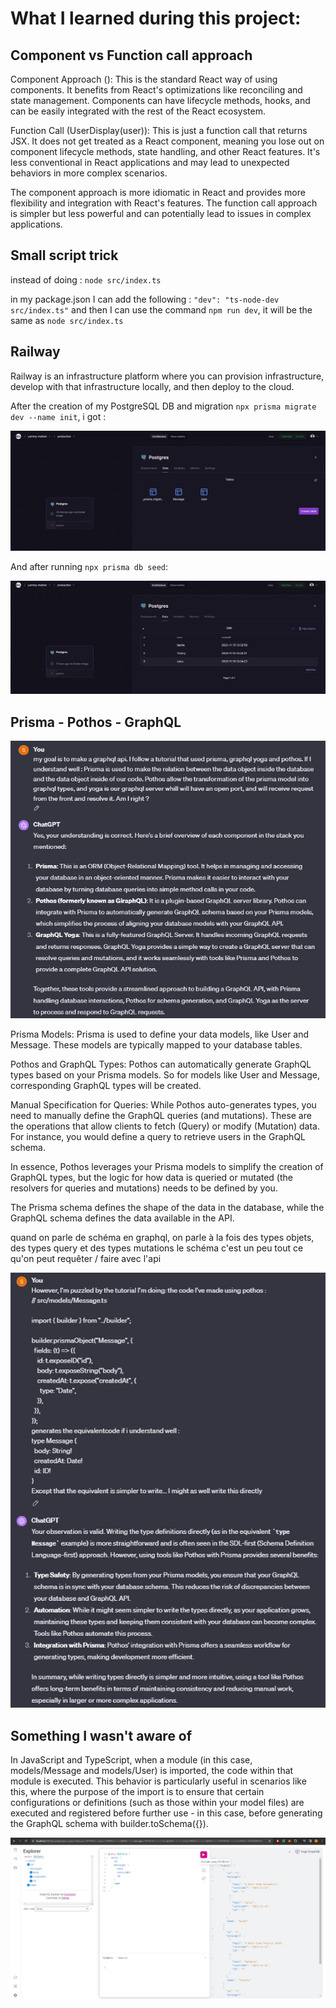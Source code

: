 # What I learned during this project:

## Component vs Function call approach

Component Approach (<UserDisplay user={user} key={i}/>): This is the standard React way of using components. It benefits from React's optimizations like reconciling and state management. Components can have lifecycle methods, hooks, and can be easily integrated with the rest of the React ecosystem.

Function Call (UserDisplay(user)): This is just a function call that returns JSX. It does not get treated as a React component, meaning you lose out on component lifecycle methods, state handling, and other React features. It's less conventional in React applications and may lead to unexpected behaviors in more complex scenarios.

The component approach is more idiomatic in React and provides more flexibility and integration with React's features. The function call approach is simpler but less powerful and can potentially lead to issues in complex applications.


## Small script trick

instead of doing : `node src/index.ts`

in my package.json I can add the following : `"dev": "ts-node-dev src/index.ts"`
and then I can use the command `npm run dev`, it will be the same as `node src/index.ts`

## Railway

Railway is an infrastructure platform where you can provision infrastructure, develop with that infrastructure locally, and then deploy to the cloud.

After the creation of my PostgreSQL DB and migration `npx prisma migrate dev --name init`, i got :

<img src="1.JPG"/>

And after running `npx prisma db seed`:

<img src="2.JPG"/>


## Prisma - Pothos - GraphQL

<img src="3.JPG"/>


Prisma Models: Prisma is used to define your data models, like User and Message. These models are typically mapped to your database tables.

Pothos and GraphQL Types: Pothos can automatically generate GraphQL types based on your Prisma models. So for models like User and Message, corresponding GraphQL types will be created.

Manual Specification for Queries: While Pothos auto-generates types, you need to manually define the GraphQL queries (and mutations). These are the operations that allow clients to fetch (Query) or modify (Mutation) data. For instance, you would define a query to retrieve users in the GraphQL schema.

In essence, Pothos leverages your Prisma models to simplify the creation of GraphQL types, but the logic for how data is queried or mutated (the resolvers for queries and mutations) needs to be defined by you.


The Prisma schema defines the shape of the data in the database, while the GraphQL schema defines the data available in the API.

quand on parle de schéma en graphql, on parle à la fois des types objets, des types query et des types mutations
le schéma c'est un peu tout ce qu'on peut requêter / faire avec l'api

<img src="4.JPG"/>



## Something I wasn't aware of

 In JavaScript and TypeScript, when a module (in this case, models/Message and models/User) is imported, the code within that module is executed. This behavior is particularly useful in scenarios like this, where the purpose of the import is to ensure that certain configurations or definitions (such as those within your model files) are executed and registered before further use - in this case, before generating the GraphQL schema with builder.toSchema({}).



 <img src="5.JPG"/>
